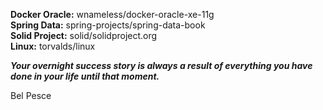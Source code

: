 **Docker Oracle:** wnameless/docker-oracle-xe-11g  
**Spring Data:** spring-projects/spring-data-book  
**Solid Project:** solid/solidproject.org  
**Linux:** torvalds/linux  

_**Your overnight success story is always a result of everything you have done in your life until that moment.**_

Bel Pesce